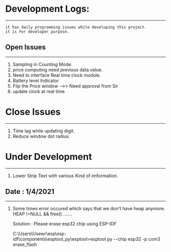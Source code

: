 

# Development Logs:
-----------


```
it has daily programming issues while developing this project.
it is For developer purpose. 
```


## Open Issues
---------------
1. Sampling in Counting Mode.
2. price computing need previous data value. 
3. Need to interface Real time clock module. 
4. Battery level Indicator
5. Flip the Price window -->> Need approval from Sir  
6. update clock at real time

# Close Issues
----------------
1.  Time lag while updating digit. 
2.  Reduce window dot radius.

# Under Development
---------------------
1. Lower Strip Text with various Kind of imformation.  



## Date : 1/4/2021
---------

1. Some times error occured which says that we don't have heap anymore.
   HEAP !=NULL && free() .......

   Solution : Please erase esp32 chip using ESP-IDF
  
   C:\Users\Usewr\esp\esp-idf\components\esptool_py\esptool>esptool.py --chip esp32 -p com3 erase_flash

